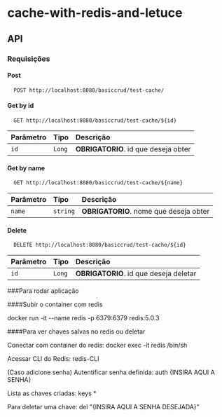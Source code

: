 # cache-with-redis-and-letuce

## API 
### Requisições
#### Post

```http
  POST http://localhost:8080/basiccrud/test-cache/
```


#### Get by id

```http
  GET http://localhost:8080/basiccrud/test-cache/${id}
```

| Parâmetro | Tipo     | Descrição                |
| :-------- | :------- | :------------------------- |
| `id` | `Long` | **OBRIGATORIO**. id que deseja obter |

#### Get by name

```http
  GET http://localhost:8080/basiccrud/test-cache/${name}
```

| Parâmetro | Tipo     | Descrição                |
| :-------- | :------- | :-------------------------------- |
| `name`      | `string` | **OBRIGATORIO**. nome que deseja obter  |

#### Delete

```http
  DELETE http://localhost:8080/basiccrud/test-cache/${id}
```

| Parâmetro | Tipo     | Descrição                |
| :-------- | :------- | :-------------------------------- |
| `id`      | `Long` | **OBRIGATORIO**. id que deseja deletar  |

###Para rodar aplicação

####Subir o container com redis

  docker run -it --name redis -p 6379:6379 redis:5.0.3

####Para ver chaves salvas no redis ou deletar

  Conectar com container do redis: docker exec -it redis /bin/sh
  
  Acessar CLI do Redis: redis-CLI
  
  (Caso adicione senha) Autentificar senha definida: auth {INSIRA AQUI A SENHA}
  
  Lista as chaves criadas: keys *
  
  Para deletar uma chave: del "{INSIRA AQUI A SENHA DESEJADA}"
  
